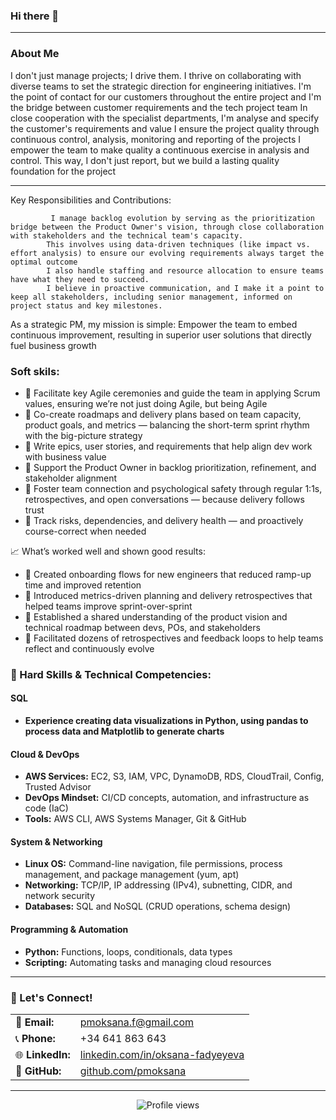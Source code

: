 ### Hi there 👋

---

### About Me

 I don't just manage projects; I drive them. I thrive on collaborating with diverse teams to set the strategic direction for engineering initiatives. 
I'm the point of contact for our customers throughout the entire project and I'm the bridge between customer requirements and the tech project team
In close cooperation with the specialist departments, I'm analyse and specify the customer's requirements and value
I  ensure the project quality through continuous control, analysis, monitoring and reporting of the projects
I empower the team to make quality a continuous exercise in analysis and control. 
                This way, I don't just report, but we build a lasting quality foundation for the project


---
Key Responsibilities and Contributions:
           
             I manage backlog evolution by serving as the prioritization bridge between the Product Owner's vision, through close collaboration with stakeholders and the technical team's capacity.
            This involves using data-driven techniques (like impact vs. effort analysis) to ensure our evolving requirements always target the optimal outcome
            I also handle staffing and resource allocation to ensure teams have what they need to succeed. 
            I believe in proactive communication, and I make it a point to keep all stakeholders, including senior management, informed on project status and key milestones.
As a strategic PM, my mission is simple: Empower the team to embed continuous improvement, resulting in superior user solutions that directly fuel business growth
                
        

### Soft skils:
* 🔹 Facilitate key Agile ceremonies and guide the team in applying Scrum values, ensuring we’re not just doing Agile, but being Agile
* 🔹 Co-create roadmaps and delivery plans based on team capacity, product goals, and metrics — balancing the short-term sprint rhythm with the big-picture strategy
* 🔹 Write epics, user stories, and requirements that help align dev work with business value
* 🔹 Support the Product Owner in backlog prioritization, refinement, and stakeholder alignment
* 🔹 Foster team connection and psychological safety through regular 1:1s, retrospectives, and open conversations — because delivery follows trust
* 🔹 Track risks, dependencies, and delivery health — and proactively course-correct when needed

📈 What’s worked well and shown good results:
* 🔸 Created onboarding flows for new engineers that reduced ramp-up time and improved retention
* 🔸 Introduced metrics-driven planning and delivery retrospectives that helped teams improve sprint-over-sprint
* 🔸 Established a shared understanding of the product vision and technical roadmap between devs, POs, and stakeholders
* 🔸 Facilitated dozens of retrospectives and feedback loops to help teams reflect and continuously evolve




### 🚀 Hard Skills & Technical Competencies:

#### **SQL**

* **Experience creating data visualizations in Python, using pandas to process data and Matplotlib to generate charts**

#### **Cloud & DevOps**

* **AWS Services:** EC2, S3, IAM, VPC, DynamoDB, RDS, CloudTrail, Config, Trusted Advisor
* **DevOps Mindset:** CI/CD concepts, automation, and infrastructure as code (IaC)
* **Tools:** AWS CLI, AWS Systems Manager, Git & GitHub

#### **System & Networking**

* **Linux OS:** Command-line navigation, file permissions, process management, and package management (yum, apt)
* **Networking:** TCP/IP, IP addressing (IPv4), subnetting, CIDR, and network security
* **Databases:** SQL and NoSQL (CRUD operations, schema design)

#### **Programming & Automation**

* **Python:** Functions, loops, conditionals, data types
* **Scripting:** Automating tasks and managing cloud resources

---
### 🤝 Let's Connect!

|                                 |                                                                        |
| :------------------------------ | :--------------------------------------------------------------------- |
| 📧 **Email:** | pmoksana.f@gmail.com                                                   |
| 📞 **Phone:** | +34 641 863 643                                                        |
| 🌐 **LinkedIn:** | [linkedin.com/in/oksana-fadyeyeva](https://www.linkedin.com/in/oksana-fadyeyeva) |
| 🔗 **GitHub:** | [github.com/pmoksana](https://github.com/pmoksana)                     |

---

<p align="center">
  <img src="https://komarev.com/ghpvc/?username=pmoksana&color=blue&style=flat-square" alt="Profile views">
</p>
